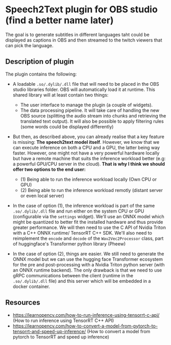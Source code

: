 # Speech2Text plugin for OBS studio (find a better name later)

The goal is to generate subtitles in different languages taht could be displayed as captions in OBS and then streamed to the twitch viewers that can pick the language.

## Description of plugin

The plugin contains the following:

* A loadable `.so/.dylib/.dll` file that will need to be placed in the OBS studio libraries folder. OBS will automatically load it at runtime. This shared library will at least contain two things:
    * The user interface to manage the plugin (a couple of widgets).
    * The data processing pipeline. It will take care of handling the new OBS source (splitting the audio stream into chunks and retrieving the translated text output). It will also be possible to apply filtering rules (some words could be displayed differently)

* But then, as described above, you can already realise that a key feature is missing: **The speech2text model itself**. However, we know that we can execute inference on both a CPU and a GPU, the latter being way faster. However, one might not have a very powerful hardware locally but have a remote machine that suits the inference workload better (e.g: a powerful GPU/CPU server in the cloud). **That is why I think we should offer two options to the end user:**
    * (1) Being able to run the inference workload locally (Own CPU or GPU)
    * (2) Being able to run the inference workload remotly (distant server or even local server)

* In the case of option (1), the inference workload is part of the same `.so/.dylib/.dll` file and run either on the system CPU or GPU (configurable via the `settings` widget). We'll use an ONNX model which might be quantized to better fit the installed hardware and thus provide greater performance. We will then need to use the C API of Nvidia Triton with a C++ ONNX runtime/ TensorRT C++ SDK. We'll also need to reimplement the `encode` and `decode` of the `Wav2Vec2Processor` class, part of huggingface's Transformer python library (Pheew)

* In the case of option (2), things are easier. We still need to generate the ONNX model but we can use the hugging face Transformer ecosystem for the pre and post-processing with a Nvidia Triton python server (with an ONNX runtime backend). The only drawback is that we need to use gRPC communications between the client (runtime in the `.so/.dylib/.dll` file) and this server which will be embedded in a docker container.


## Resources 


* https://learnopencv.com/how-to-run-inference-using-tensorrt-c-api/ (How to run inference using TensorRT C++ API)
* https://learnopencv.com/how-to-convert-a-model-from-pytorch-to-tensorrt-and-speed-up-inference/ (How to convert a model from pytorch to TensorRT and speed up inference)
